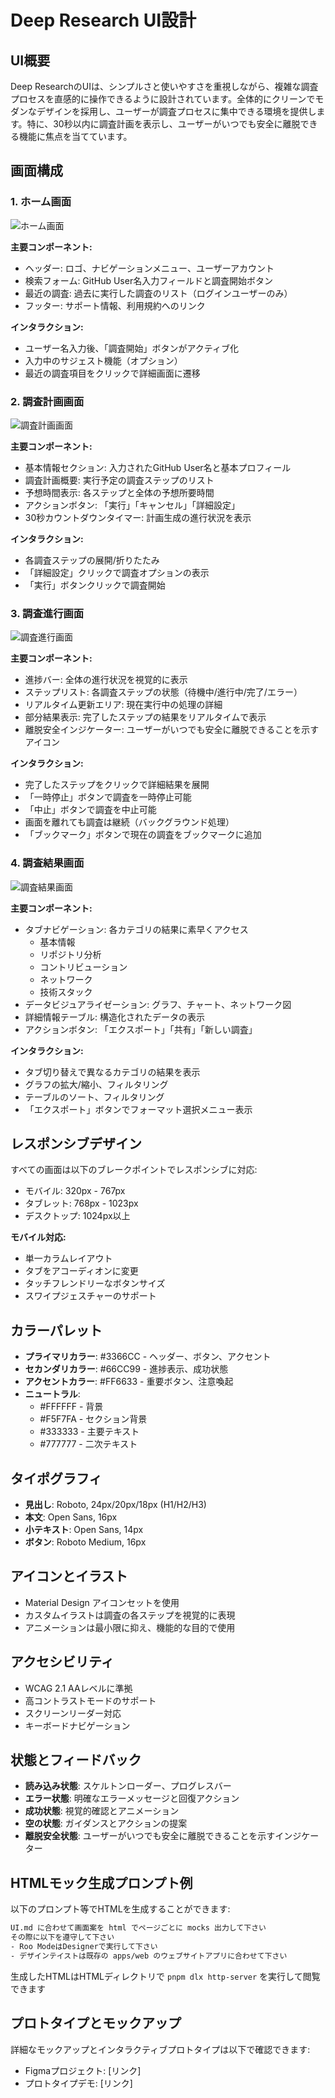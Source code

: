 # Deep Research UI設計

## UI概要

Deep ResearchのUIは、シンプルさと使いやすさを重視しながら、複雑な調査プロセスを直感的に操作できるように設計されています。全体的にクリーンでモダンなデザインを採用し、ユーザーが調査プロセスに集中できる環境を提供します。特に、30秒以内に調査計画を表示し、ユーザーがいつでも安全に離脱できる機能に焦点を当てています。

## 画面構成

### 1. ホーム画面

![ホーム画面](../../assets/images/deep-research-home.png)

**主要コンポーネント:**
- ヘッダー: ロゴ、ナビゲーションメニュー、ユーザーアカウント
- 検索フォーム: GitHub User名入力フィールドと調査開始ボタン
- 最近の調査: 過去に実行した調査のリスト（ログインユーザーのみ）
- フッター: サポート情報、利用規約へのリンク

**インタラクション:**
- ユーザー名入力後、「調査開始」ボタンがアクティブ化
- 入力中のサジェスト機能（オプション）
- 最近の調査項目をクリックで詳細画面に遷移

### 2. 調査計画画面

![調査計画画面](../../assets/images/deep-research-plan.png)

**主要コンポーネント:**
- 基本情報セクション: 入力されたGitHub User名と基本プロフィール
- 調査計画概要: 実行予定の調査ステップのリスト
- 予想時間表示: 各ステップと全体の予想所要時間
- アクションボタン: 「実行」「キャンセル」「詳細設定」
- 30秒カウントダウンタイマー: 計画生成の進行状況を表示

**インタラクション:**
- 各調査ステップの展開/折りたたみ
- 「詳細設定」クリックで調査オプションの表示
- 「実行」ボタンクリックで調査開始

### 3. 調査進行画面

![調査進行画面](../../assets/images/deep-research-progress.png)

**主要コンポーネント:**
- 進捗バー: 全体の進行状況を視覚的に表示
- ステップリスト: 各調査ステップの状態（待機中/進行中/完了/エラー）
- リアルタイム更新エリア: 現在実行中の処理の詳細
- 部分結果表示: 完了したステップの結果をリアルタイムで表示
- 離脱安全インジケーター: ユーザーがいつでも安全に離脱できることを示すアイコン

**インタラクション:**
- 完了したステップをクリックで詳細結果を展開
- 「一時停止」ボタンで調査を一時停止可能
- 「中止」ボタンで調査を中止可能
- 画面を離れても調査は継続（バックグラウンド処理）
- 「ブックマーク」ボタンで現在の調査をブックマークに追加

### 4. 調査結果画面

![調査結果画面](../../assets/images/deep-research-results.png)

**主要コンポーネント:**
- タブナビゲーション: 各カテゴリの結果に素早くアクセス
  - 基本情報
  - リポジトリ分析
  - コントリビューション
  - ネットワーク
  - 技術スタック
- データビジュアライゼーション: グラフ、チャート、ネットワーク図
- 詳細情報テーブル: 構造化されたデータの表示
- アクションボタン: 「エクスポート」「共有」「新しい調査」

**インタラクション:**
- タブ切り替えで異なるカテゴリの結果を表示
- グラフの拡大/縮小、フィルタリング
- テーブルのソート、フィルタリング
- 「エクスポート」ボタンでフォーマット選択メニュー表示

## レスポンシブデザイン

すべての画面は以下のブレークポイントでレスポンシブに対応:

- モバイル: 320px - 767px
- タブレット: 768px - 1023px
- デスクトップ: 1024px以上

**モバイル対応:**
- 単一カラムレイアウト
- タブをアコーディオンに変更
- タッチフレンドリーなボタンサイズ
- スワイプジェスチャーのサポート

## カラーパレット

- **プライマリカラー**: #3366CC - ヘッダー、ボタン、アクセント
- **セカンダリカラー**: #66CC99 - 進捗表示、成功状態
- **アクセントカラー**: #FF6633 - 重要ボタン、注意喚起
- **ニュートラル**: 
  - #FFFFFF - 背景
  - #F5F7FA - セクション背景
  - #333333 - 主要テキスト
  - #777777 - 二次テキスト

## タイポグラフィ

- **見出し**: Roboto, 24px/20px/18px (H1/H2/H3)
- **本文**: Open Sans, 16px
- **小テキスト**: Open Sans, 14px
- **ボタン**: Roboto Medium, 16px

## アイコンとイラスト

- Material Design アイコンセットを使用
- カスタムイラストは調査の各ステップを視覚的に表現
- アニメーションは最小限に抑え、機能的な目的で使用

## アクセシビリティ

- WCAG 2.1 AAレベルに準拠
- 高コントラストモードのサポート
- スクリーンリーダー対応
- キーボードナビゲーション

## 状態とフィードバック

- **読み込み状態**: スケルトンローダー、プログレスバー
- **エラー状態**: 明確なエラーメッセージと回復アクション
- **成功状態**: 視覚的確認とアニメーション
- **空の状態**: ガイダンスとアクションの提案
- **離脱安全状態**: ユーザーがいつでも安全に離脱できることを示すインジケーター

## HTMLモック生成プロンプト例

以下のプロンプト等でHTMLを生成することができます:
```html
UI.md に合わせて画面案を html でページごとに mocks 出力して下さい
その際に以下を遵守して下さい
- Roo ModeはDesignerで実行して下さい
- デザインテイストは既存の apps/web のウェブサイトアプリに合わせて下さい
```

生成したHTMLはHTMLディレクトリで `pnpm dlx http-server` を実行して閲覧できます

## プロトタイプとモックアップ

詳細なモックアップとインタラクティブプロトタイプは以下で確認できます:

- Figmaプロジェクト: [リンク]
- プロトタイプデモ: [リンク]